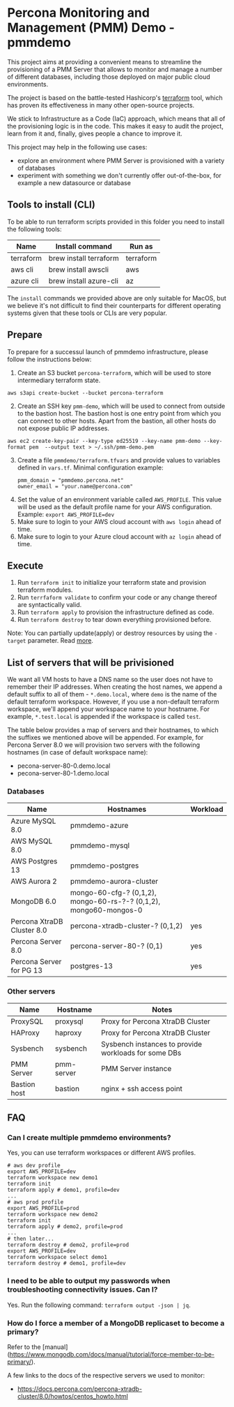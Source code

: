 # Percona Monitoring and Management (PMM) Demo - pmmdemo

This project aims at providing a convenient means to streamline the provisioning of a PMM Server that allows to monitor and manage a number of different databases, including those deployed on major public cloud environments.

The project is based on the battle-tested Hashicorp's [terraform](https://www.terraform.io) tool,
which has proven its effectiveness in many other open-source projects.

We stick to Infrastructure as a Code (IaC) approach, which means that all of the provisioning logic is in the code. This makes it easy to audit the project, learn from it and, finally, gives people a chance to improve it.

This project may help in the following use cases:

- explore an environment where PMM Server is provisioned with a variety of databases
- experiment with something we don't currently offer out-of-the-box, for example a new datasource or database

## Tools to install (CLI)

To be able to run terraform scripts provided in this folder you need to install the following tools:

| Name      | Install command        | Run as    |
| --------- | ---------------------- | --------- |
| terraform | brew install terraform | terraform |
| aws cli   | brew install awscli    | aws       |
| azure cli | brew install azure-cli | az        |

The `install` commands we provided above are only suitable for MacOS, but we believe it's not difficult to find
their counterparts for different operating systems given that these tools or CLIs are very popular.

## Prepare

To prepare for a successul launch of pmmdemo infrastructure, please follow the instructions below:

1. Create an S3 bucket `percona-terraform`, which will be used to store intermediary terraform state.
```
aws s3api create-bucket --bucket percona-terraform
```
2. Create an SSH key `pmm-demo`, which will be used to connect from outside to the bastion host. The bastion host
   is one entry point from which you can connect to other hosts. Apart from the bastion, all other hosts do not
   expose public IP addresses.
```
aws ec2 create-key-pair --key-type ed25519 --key-name pmm-demo --key-format pem  --output text > ~/.ssh/pmm-demo.pem
```
3. Create a file `pmmdemo/terraform.tfvars` and provide values to variables defined in `vars.tf`. Minimal configuration example:
   ```
   pmm_domain = "pmmdemo.percona.net"
   owner_email = "your.name@percona.com"
   ```
4. Set the value of an environment variable called `AWS_PROFILE`. This value will be used as the default profile name for your AWS configuration. Example: `export AWS_PROFILE=dev`
5. Make sure to login to your AWS cloud account with `aws login` ahead of time.
6. Make sure to login to your Azure cloud account with `az login` ahead of time.

## Execute

1. Run `terraform init` to initialize your terraform state and provision terraform modules.
2. Run `terrfaform validate` to confirm your code or any change thereof are syntactically valid.
3. Run `terraform apply` to provision the infrastructure defined as code.
4. Run `terraform destroy` to tear down everything provisioned before.

Note: You can partially update(apply) or destroy resources by using the `-target` parameter. Read [more](https://learn.hashicorp.com/tutorials/terraform/resource-targeting?in=terraform/state).

## List of servers that will be privisioned

We want all VM hosts to have a DNS name so the user does not have to remember their IP addresses. When creating the host names, we append a default suffix to all of them - `*.demo.local`, where `demo` is the name of the default terraform workspace. However, if you use a non-default terraform workspace, we'll append your workspace name to your hostname. For example, `*.test.local` is appended if the workspace is called `test`.

The table below provides a map of servers and their hostnames, to which the suffixes we mentioned above will be appended. For example, for Percona Server 8.0 we will provision two servers with the following hostnames (in case of default workspace name):

- pecona-server-80-0.demo.local
- pecona-server-80-1.demo.local

### Databases

| Name                       | Hostnames                                                         | Workload |
| -------------------------- | ----------------------------------------------------------------- | -------- |
| Azure MySQL 8.0            | pmmdemo-azure                                                     |          |
| AWS MySQL 8.0              | pmmdemo-mysql                                                     |          |
| AWS Postgres 13            | pmmdemo-postgres                                                  |          |
| AWS Aurora 2               | pmmdemo-aurora-cluster                                            |          |
| MongoDB 6.0                | mongo-60-cfg-? (0,1,2), mongo-60-rs-?-? (0,1,2), mongo60-mongos-0 |          |
| Percona XtraDB Cluster 8.0 | percona-xtradb-cluster-? (0,1,2)                                  | yes      |
| Percona Server 8.0         | percona-server-80-? (0,1)                                         | yes      |
| Percona Server for PG 13   | postgres-13                                                       | yes      |

### Other servers

| Name         | Hostname   | Notes                                                |
| ------------ | ---------- | ---------------------------------------------------- |
| ProxySQL     | proxysql   | Proxy for Percona XtraDB Cluster                     |
| HAProxy      | haproxy    | Proxy for Percona XtraDB Cluster                     |
| Sysbench     | sysbench   | Sysbench instances to provide workloads for some DBs |
| PMM Server   | pmm-server | PMM Server instance                                  |
| Bastion host | bastion    | nginx + ssh access point                             |

## FAQ

### Can I create multiple pmmdemo environments?

Yes, you can use terraform workspaces or different AWS profiles.

```
# aws dev profile
export AWS_PROFILE=dev
terraform workspace new demo1
terraform init
terraform apply # demo1, profile=dev
...
# aws prod profile
export AWS_PROFILE=prod
terraform workspace new demo2
terraform init
terraform apply # demo2, profile=prod
...
# then later...
terraform destroy # demo2, profile=prod
export AWS_PROFILE=dev
terraform workspace select demo1
terraform destroy # demo1, profile=dev
```

### I need to be able to output my passwords when troubleshooting connectivity issues. Can I?

Yes. Run the following command: `terraform output -json | jq`.

### How do I force a member of a MongoDB replicaset to become a primary?

Refer to the [manual] (https://www.mongodb.com/docs/manual/tutorial/force-member-to-be-primary/).

A few links to the docs of the respective servers we used to monitor:

- https://docs.percona.com/percona-xtradb-cluster/8.0/howtos/centos_howto.html
